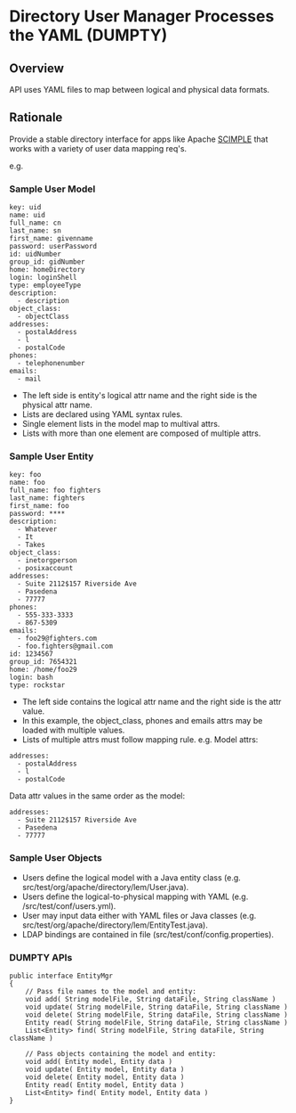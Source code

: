 # Directory User Manager Processes the YAML (DUMPTY)

## Overview

API uses YAML files to map between logical and physical data formats.


## Rationale

Provide a stable directory interface for apps like Apache [SCIMPLE](https://directory.apache.org/scimple/) that works with a variety of user data mapping req's. 

e.g.

### Sample User Model

```
key: uid
name: uid
full_name: cn
last_name: sn
first_name: givenname
password: userPassword
id: uidNumber
group_id: gidNumber
home: homeDirectory  
login: loginShell
type: employeeType    
description: 
  - description
object_class: 
  - objectClass
addresses:
  - postalAddress
  - l
  - postalCode  
phones:
  - telephonenumber
emails:
  - mail
```

- The left side is entity's logical attr name and the right side is the physical attr name.
- Lists are declared using YAML syntax rules. 
- Single element lists in the model map to multival attrs. 
- Lists with more than one element are composed of multiple attrs.

### Sample User Entity

```
key: foo
name: foo
full_name: foo fighters
last_name: fighters
first_name: foo
password: ****
description: 
  - Whatever
  - It
  - Takes      
object_class:
  - inetorgperson
  - posixaccount
addresses:
  - Suite 2112$157 Riverside Ave
  - Pasedena
  - 77777
phones: 
  - 555-333-3333
  - 867-5309
emails:
  - foo29@fighters.com
  - foo.fighters@gmail.com
id: 1234567
group_id: 7654321
home: /home/foo29
login: bash
type: rockstar    
```

- The left side contains the logical attr name and the right side is the attr value.
- In this example, the object_class, phones and emails attrs may be loaded with multiple values.
- Lists of multiple attrs must follow mapping rule.
e.g. 
Model attrs: 
```
addresses:
  - postalAddress
  - l
  - postalCode
```

Data attr values in the same order as the model:
```
addresses:
  - Suite 2112$157 Riverside Ave
  - Pasedena
  - 77777
```

### Sample User Objects

- Users define the logical model with a Java entity class (e.g. src/test/org/apache/directory/lem/User.java).
- Users define the logical-to-physical mapping with YAML (e.g. /src/test/conf/users.yml).
- User may input data either with YAML files or Java classes (e.g. src/test/org/apache/directory/lem/EntityTest.java).
- LDAP bindings are contained in file (src/test/conf/config.properties).

### DUMPTY APIs

```
public interface EntityMgr 
{
    // Pass file names to the model and entity:
    void add( String modelFile, String dataFile, String className )
    void update( String modelFile, String dataFile, String className )
    void delete( String modelFile, String dataFile, String className )
    Entity read( String modelFile, String dataFile, String className )
    List<Entity> find( String modelFile, String dataFile, String className )
    
    // Pass objects containing the model and entity:
    void add( Entity model, Entity data )
    void update( Entity model, Entity data )
    void delete( Entity model, Entity data )
    Entity read( Entity model, Entity data )
    List<Entity> find( Entity model, Entity data )
}
```
